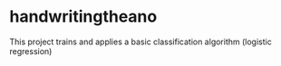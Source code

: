 # handwritingtheano
This project trains and applies a basic classification algorithm (logistic regression)
